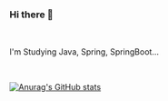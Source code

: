 
### Hi there 👋 
<br/>

I'm Studying Java, Spring, SpringBoot...

<br/>

[![Anurag's GitHub stats](https://github-readme-stats.vercel.app/api?username=JaeHyun-Ban&theme=gotham&show_icons=true)](https://github.com/anuraghazra/github-readme-stats)
<br/>


<!--

**JaeHyun-Ban/JaeHyun-Ban** is a ✨ _special_ ✨ repository because its `README.md` (this file) appears on your GitHub profile.

Here are some ideas to get you started:

- 🔭 I’m currently working on ...
- 🌱 I’m currently learning ...
- 👯 I’m looking to collaborate on ...
- 🤔 I’m looking for help with ...
- 💬 Ask me about ...
- 📫 How to reach me: ...
- 😄 Pronouns: ...
- ⚡ Fun fact: ...
-->
